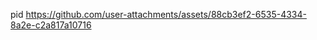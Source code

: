 <!-- Uploading "CoppeliaSim Edu - PID_disturb.mp4"... -->
pid 
https://github.com/user-attachments/assets/88cb3ef2-6535-4334-8a2e-c2a817a10716
